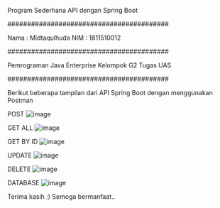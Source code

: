 Program Sederhana API dengan Spring Boot

#########################################

Nama : Midtaqulhuda
NIM  : 1811510012

#########################################

Pemrograman Java Enterprise
Kelompok G2
Tugas UAS

#########################################

Berikut beberapa tampilan dari API Spring Boot dengan menggunakan Postman



POST
![image](https://user-images.githubusercontent.com/87267663/125195840-ba593880-e281-11eb-9ae5-21cd7a8f2deb.png)


GET ALL
![image](https://user-images.githubusercontent.com/87267663/125195862-db218e00-e281-11eb-83b6-1dd4a56d3731.png)


GET BY ID
![image](https://user-images.githubusercontent.com/87267663/125195880-e96faa00-e281-11eb-9f63-4fa94ce67394.png)


UPDATE
![image](https://user-images.githubusercontent.com/87267663/125195891-f55b6c00-e281-11eb-806e-8a731bc5890e.png)


DELETE
![image](https://user-images.githubusercontent.com/87267663/125195904-fe4c3d80-e281-11eb-8318-415ddf96dc8e.png)


DATABASE
![image](https://user-images.githubusercontent.com/87267663/125195918-086e3c00-e282-11eb-8a98-a024477d28b7.png)



Terima kasih :)
Semoga bermanfaat..
